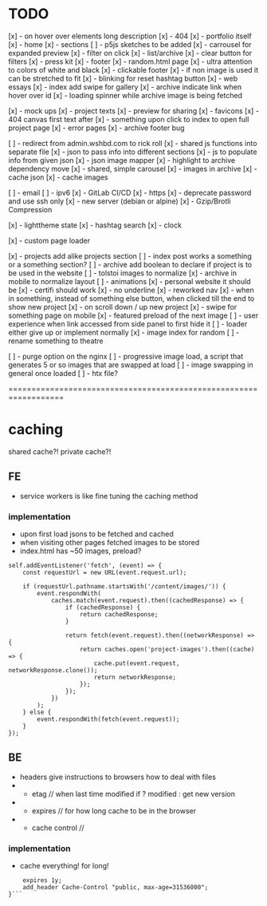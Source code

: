 # TODO

[x] - on hover over elements long description
[x] - 404
[x] - portfolio itself
    [x] - home
    [x] - sections
        [ ] - p5js sketches to be added
        [x] - carrousel for expanded preview
        [x] - filter on click
    [x] - list/archive
    [x] - clear button for filters
[x] - press kit
[x] - footer
[x] - random.html page
[x] - ultra attention to colors of white and black
[x] - clickable footer
[x] - if non image is used it can be stretched to fit
[x] - blinking for reset hashtag button 
[x] - web essays 
[x] - index add swipe for gallery
[x] - archive indicate link when hover over id
[x] - loading spinner while archive image is being fetched

[x] - mock ups
[x] - project texts
[x] - preview for sharing
[x] - favicons
[x] - 404 canvas first text after
[x] - something upon click to index to open full project page
[x] - error pages
[x] - archive footer bug

[ ] - redirect from admin.wshbd.com to rick roll
[x] - shared js functions into separate file
[x] - json to pass info into different sections
[x] - js to populate info from given json
[x] - json image mapper
[x] - highlight to archive dependency move
[x] - shared, simple carousel
[x] - images in archive
[x] - cache json
[x] - cache images

[ ] - email
[ ] - ipv6
[x] - GitLab CI/CD
[x] - https
[x] - deprecate password and use ssh only
[x] - new server (debian or alpine)
[x] - Gzip/Brotli Compression

[x] - lighttheme state
[x] - hashtag search
[x] - clock

[x] - custom page loader

[x] - projects add alike projects section
[ ] - index post works a something or a something section?
[ ] - archive add boolean to declare if project is to be used in the website
[ ] - tolstoi images to normalize
[x] - archive in mobile to normalize layout
[ ] - animations
[x] - personal website it should be
[x] - certifi should work
[x] - no underline
[x] - reworked nav
[x] - when in something, instead of something else button, when clicked till the end to show new project
    [x] - on scroll down / up new project
[x] - swipe for something page on mobile
[x] - featured preload of the next image
[ ] - user experience when link accessed from side panel to first hide it 
[ ] - loader either give up or implement normally
[x] - image index for random
[ ] - rename something to theatre
 
[ ] - purge option on the nginx
[ ] - progressive image load, a script that generates 5 or so images that are swapped at load
[ ] - image swapping in general once loaded
[ ] - htx file?

==================================================================


# caching
shared cache?! private cache?!


## FE
- service workers is like fine tuning the caching method

### implementation 
- upon first load jsons to be fetched and cached
- when visiting other pages fetched images to be stored
- index.html has ~50 images, preload?

```
self.addEventListener('fetch', (event) => {
    const requestUrl = new URL(event.request.url);
    
    if (requestUrl.pathname.startsWith('/content/images/')) {
        event.respondWith(
            caches.match(event.request).then((cachedResponse) => {
                if (cachedResponse) {
                    return cachedResponse;
                }
                
                return fetch(event.request).then((networkResponse) => {
                    return caches.open('project-images').then((cache) => {
                        cache.put(event.request, networkResponse.clone());
                        return networkResponse;
                    });
                });
            })
        );
    } else {
        event.respondWith(fetch(event.request));
    }
});
```


## BE
- headers give instructions to browsers how to deal with files
- - etag // when last time modified if ? modified : get new version
- - expires // for how long cache to be in the browser
- - cache control // 

### implementation
- cache everything! for long!
```location /content/images/ {
    expires 1y;
    add_header Cache-Control "public, max-age=31536000";
}```





